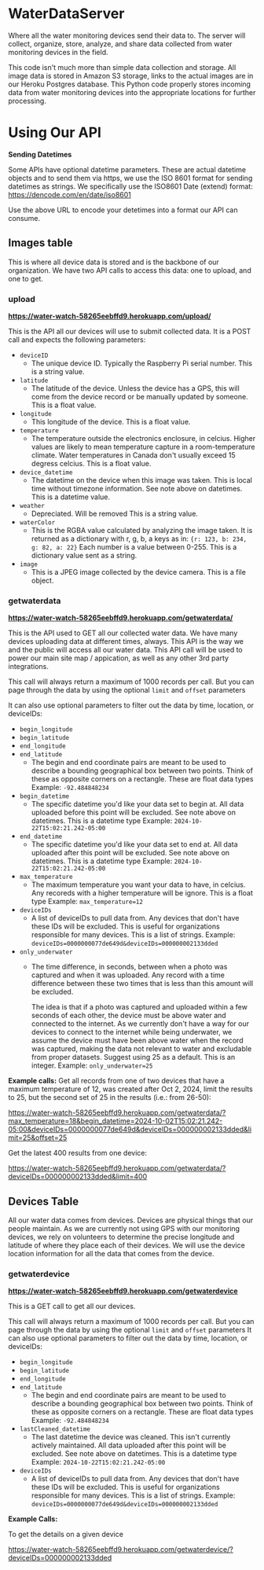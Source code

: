 # WaterDataServer
Where all the water monitoring devices send their data to. The server will collect, organize, store, analyze, and share data collected from water monitoring devices in the field.

This code isn't much more than simple data collection and storage. All image data is stored in Amazon S3 storage, links to the actual images are in our Heroku Postgres database. This Python code properly stores incoming data from water monitoring devices into the appropriate locations for further processing.

# Using Our API

**Sending Datetimes**

Some APIs have optional datetime parameters. These are actual datetime objects and to send them via https, we use the ISO 8601 format for sending datetimes as strings. We specifically use the ISO8601 Date (extend) format: https://dencode.com/en/date/iso8601

Use the above URL to encode your detetimes into a format our API can consume. 

## Images table
This is where all device data is stored and is the backbone of our organization. We have two API calls to access this data: one to upload, and one to get.

### upload

**https://water-watch-58265eebffd9.herokuapp.com/upload/**

This is the API all our devices will use to submit collected data. It is a POST call and expects the following parameters: 

* `deviceID`
    - The unique device ID. Typically the Raspberry Pi serial number.
    This is a string value.
* `latitude`
    - The latitude of the device. Unless the device has a GPS, this will come from the device record or be manually updated by someone.
    This is a float value.
* `longitude`
    - This longitude of the device.
    This is a float value.
* `temperature`
    - The temperature outside the electronics enclosure, in celcius. Higher values are likely to mean temperature capture in a room-temperature climate. Water temperatures in Canada don't usually exceed 15 degress celcius.
    This is a float value.
* `device_datetime`
    - The datetime on the device when this image was taken. This is local time without timezone information. See note above on datetimes. 
    This is a datetime value.
* `weather`
    - Depreciated. Will be removed
    This is a string value.
* `waterColor`
    - This is the RGBA value calculated by analyzing the image taken. It is returned as a dictionary with r, g, b, a keys as in:
    `{r: 123, b: 234, g: 82, a: 22}`
    Each number is a value between 0-255. 
    This is a dictionary value sent as a string.
* `image`
    - This is a JPEG image collected by the device camera.
    This is a file object. 

### getwaterdata

**https://water-watch-58265eebffd9.herokuapp.com/getwaterdata/**

This is the API used to GET all our collected water data. We have many devices uploading data at different times, always. This API is the way we and the public will access all our water data.
This API call will be used to power our main site map / appication, as well as any other 3rd party integrations. 

This call will always return a maximum of 1000 records per call. But you can page through the data by using the optional `limit` and `offset` parameters

It can also use optional parameters to filter out the data by time, location, or deviceIDs:

* `begin_longitude`
* `begin_latitude`
* `end_longitude`
* `end_latitude`
    - The begin and end coordinate pairs are meant to be used to describe a bounding geographical box between two points. Think of these as opposite corners on a rectangle.
    These are float data types
    Example: `-92.484848234`
* `begin_datetime`
    - The specific datetime you'd like your data set to begin at. All data uploaded before this point will be excluded. See note above on datetimes. 
    This is a datetime type 
    Example: `2024-10-22T15:02:21.242-05:00`
* `end_datetime`
    - The specific datetime you'd like your data set to end at. All data uploaded after this point will be excluded. See note above on datetimes. 
    This is a datetime type
    Example: `2024-10-22T15:02:21.242-05:00`
* `max_temperature`
    - The maximum temperature you want your data to have, in celcius. Any recoreds with a higher temperature will be ignore.
    This is a float type
    Example: `max_temperature=12`
* `deviceIDs`
    - A list of deviceIDs to pull data from. Any devices that don't have these IDs will be excluded. This is useful for organizations responsible for many devices.
    This is a list of strings.
    Example: `deviceIDs=0000000077de649d&deviceIDs=000000002133dded`
* `only_underwater`
    - The time difference, in seconds, between when a photo was captured and when it was uploaded. Any record with a time difference between these two times that is less than this amount will be excluded.
    
      The idea is that if a photo was captured and uploaded within a few seconds of each other, the device must be above water and connected to the internet. As we currently don't have a way for our devices to connect to the internet while being underwater, we assume the device must have been above water when the record was captured, making the data not relevant to water and excludable from proper datasets. Suggest using 25 as a default. 
    This is an integer.
    Example: `only_underwater=25`

**Example calls:**
Get all records from one of two devices that have a maximum temperature of 12, was created after Oct 2, 2024, limit the results to 25, but the second set of 25 in the results (i.e.: from 26-50):

https://water-watch-58265eebffd9.herokuapp.com/getwaterdata/?max_temperature=18&begin_datetime=2024-10-02T15:02:21.242-05:00&deviceIDs=0000000077de649d&deviceIDs=000000002133dded&limit=25&offset=25

Get the latest 400 results from one device:

https://water-watch-58265eebffd9.herokuapp.com/getwaterdata/?deviceIDs=000000002133dded&limit=400

## Devices Table
All our water data comes from devices. Devices are physical things that our people maintain. As we are currently not using GPS with our monitoring devices, we rely on volunteers to determine the precise longitude and latitude of where they place each of their devices. We will use the device location information for all the data that comes from the device.

### getwaterdevice

**https://water-watch-58265eebffd9.herokuapp.com/getwaterdevice**

This is a GET call to get all our devices.

This call will always return a maximum of 1000 records per call. But you can page through the data by using the optional `limit` and `offset` parameters
It can also use optional parameters to filter out the data by time, location, or deviceIDs:

* `begin_longitude`
* `begin_latitude`
* `end_longitude`
* `end_latitude`
    - The begin and end coordinate pairs are meant to be used to describe a bounding geographical box between two points. Think of these as opposite corners on a rectangle.
    These are float data types
    Example: `-92.484848234`
* `lastCleaned_datetime`
    - The last datetime the device was cleaned. This isn't currently actively maintained. All data uploaded after this point will be excluded. See note above on datetimes. 
    This is a datetime type 
    Example: `2024-10-22T15:02:21.242-05:00`
* `deviceIDs`
    - A list of deviceIDs to pull data from. Any devices that don't have these IDs will be excluded. This is useful for organizations responsible for many devices.
    This is a list of strings.
    Example: `deviceIDs=0000000077de649d&deviceIDs=000000002133dded`

**Example Calls:**

To get the details on a given device

https://water-watch-58265eebffd9.herokuapp.com/getwaterdevice/?deviceIDs=000000002133dded

